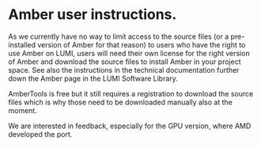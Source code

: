 # Amber user instructions.

As we currently have no way to limit access to the source files (or a pre-installed
version of Amber for that reason) to users who have the right to use Amber on LUMI,
users will need their own license for the right version of Amber and download the 
source files to install Amber in your project space. 
See also the instructions in the technical documentation further down
the Amber page in the LUMI Software Library.

AmberTools is free but it still requires a registration to download the source files
which is why those need to be downloaded manually also at the moment.

We are interested in feedback, especially for the GPU version, where AMD developed the
port.
